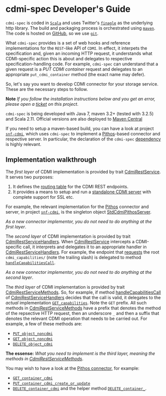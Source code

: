 cdmi-spec Developer's Guide
=========

`cdmi-spec` is coded in [`Scala`](http://www.scala-lang.org) and uses Twitter's [`finagle`](http://twitter.github.io/finagle/) as the underlying http library. The build and packaging process is orchestrated using [`maven`](http://www.maven.org). The code is hosted on [GitHub](https://github.com), so we use [`git`](http://git-scm.com).

What `cdmi-spec` provides is a set of web hooks and reference implementations for the `REST`-like API of `CDMI`. In effect, it interpets the specification and, given an incoming HTTP request, it understands what CDMI-specific action this is about and delegates to respective specification-handling code. For example, `cdmi-spec` can understand that a given request is a *PUT CDMI container* request and delegates to an appropriate `put_cdmi_container` method (the exact name may defer).

So, let's say you want to develop CDMI connector for your storage service. These are the necessary steps to follow.

**Note** *If you follow the installation instructions below and you get an error, please open a [ticket](https://github.com/grnet/cdmi-spec/issues) on this project*.

`cdmi-spec` is being developed with Java 7, maven 3.2+ (tested with 3.2.5) and Scala 2.11. Official versions are also deployed to [Maven Central](http://search.maven.org/#search%7Cga%7C1%7Cg%3A%22gr.grnet%22%20cdmi-spec)


If you need to setup a maven-based build, you can have a look at project [`snf-cdmi`](https://github.com/grnet/snf-cdmi), which uses `cdmi-spec` to implement a [Pithos](https://www.synnefo.org/docs/synnefo/latest/pithos.html)-based connector and respective server. In particular, the declaration of the `cdmi-spec` [dependency](https://github.com/grnet/snf-cdmi/blob/wip_v0.4/pom.xml#L74) is highly relevant.

## Implementation walkthrough

The *first layer* of CDMI implementation is provided by trait [CdmiRestService](https://github.com/grnet/cdmi-spec/blob/wip_v0.4/src/main/scala/gr/grnet/cdmi/service/CdmiRestService.scala). It serves two purposes:

1. It defines the [routing table](https://github.com/grnet/cdmi-spec/blob/wip_v0.4/src/main/scala/gr/grnet/cdmi/service/CdmiRestService.scala#L292) for the CDMI REST endpoints.
2. It provides a means to setup and run a [standalone CDMI server](https://github.com/grnet/cdmi-spec/blob/wip_v0.4/src/main/scala/gr/grnet/cdmi/service/CdmiRestService.scala#L400) with complete support for SSL etc.

For example, the relevant implementation for the [Pithos](https://www.synnefo.org/docs/synnefo/latest/pithos.html) connector and server, in project [`snf-cdmi`](https://github.com/grnet/snf-cdmi), is the singleton object [StdCdmiPithosServer](https://github.com/grnet/snf-cdmi/blob/wip_v0.4/src/main/scala/gr/grnet/cdmi/service/StdCdmiPithosServer.scala#L81).

*As a new connector implementor, you do not need to do anything at the first layer*.

The *second layer* of CDMI implementation is provided by trait [CdmiRestServiceHandlers](https://github.com/grnet/cdmi-spec/blob/wip_v0.4/src/main/scala/gr/grnet/cdmi/service/CdmiRestServiceHandlers.scala). When [CdmiRestService](https://github.com/grnet/cdmi-spec/blob/wip_v0.4/src/main/scala/gr/grnet/cdmi/service/CdmiRestService.scala) intercepts a CDMI-specific call, it interprets and delegates it to an appropriate handler in [CdmiRestServiceHandlers](https://github.com/grnet/cdmi-spec/blob/wip_v0.4/src/main/scala/gr/grnet/cdmi/service/CdmiRestServiceHandlers.scala). For example, the endpoint that [requests](https://github.com/grnet/cdmi-spec/blob/wip_v0.4/src/main/scala/gr/grnet/cdmi/service/CdmiRestService.scala#L326) the root `cdmi_capabilities/` (note the trailing slash) is delegated to method [`handleCapabilitiesCall`](https://github.com/grnet/cdmi-spec/blob/wip_v0.4/src/main/scala/gr/grnet/cdmi/service/CdmiRestServiceHandlers.scala#L397).

*As a new connector implementor, you do not need to do anything at the second layer*.

The *third layer* of CDMI implementation is provided by trait [CdmiRestServiceMethods](https://github.com/grnet/cdmi-spec/blob/wip_v0.4/src/main/scala/gr/grnet/cdmi/service/CdmiRestServiceMethods.scala). So, for example, if method [handleCapabilitiesCall](https://github.com/grnet/cdmi-spec/blob/wip_v0.4/src/main/scala/gr/grnet/cdmi/service/CdmiRestServiceHandlers.scala#L397) of [CdmiRestServiceHandlers](https://github.com/grnet/cdmi-spec/blob/wip_v0.4/src/main/scala/gr/grnet/cdmi/service/CdmiRestServiceHandlers.scala) decides that the call is valid, it delegates to the *actual* implementation [`GET_capabilities`](https://github.com/grnet/cdmi-spec/blob/wip_v0.4/src/main/scala/gr/grnet/cdmi/service/CdmiRestServiceMethods.scala#L29). Note the `GET` prefix. All such methods in [CdmiRestServiceMethods](https://github.com/grnet/cdmi-spec/blob/wip_v0.4/src/main/scala/gr/grnet/cdmi/service/CdmiRestServiceMethods.scala) have a prefix that denotes the method of the repsective HTTP request, then an underscore `_` and then a suffix that denotes the relevant CDMI operation that needs to be carried out. For example, a few of these methods are:

* [`PUT_object_noncdmi`](https://github.com/grnet/cdmi-spec/blob/wip_v0.4/src/main/scala/gr/grnet/cdmi/service/CdmiRestServiceMethods.scala#L71)
* [`GET_object_noncdmi`](https://github.com/grnet/cdmi-spec/blob/wip_v0.4/src/main/scala/gr/grnet/cdmi/service/CdmiRestServiceMethods.scala#L86)
* [`DELETE_object_cdmi`](https://github.com/grnet/cdmi-spec/blob/wip_v0.4/src/main/scala/gr/grnet/cdmi/service/CdmiRestServiceMethods.scala#L108)

**The essense:** *What you need to implement is the third layer, meaning the methods in [CdmiRestServiceMethods](https://github.com/grnet/cdmi-spec/blob/wip_v0.4/src/main/scala/gr/grnet/cdmi/service/CdmiRestServiceMethods.scala)*.

You may wish to have a look at the [Pithos connector](https://github.com/grnet/snf-cdmi/blob/wip_v0.4/src/main/scala/gr/grnet/cdmi/service/StdCdmiPithosServer.scala#L81), for example:

* [`GET_container_cdmi`](https://github.com/grnet/snf-cdmi/blob/wip_v0.4/src/main/scala/gr/grnet/cdmi/service/StdCdmiPithosServer.scala#L391)
* [`PUT_container_cdmi_create_or_update`](https://github.com/grnet/snf-cdmi/blob/wip_v0.4/src/main/scala/gr/grnet/cdmi/service/StdCdmiPithosServer.scala#L513)
* [`DELETE_container_cdmi`](https://github.com/grnet/snf-cdmi/blob/wip_v0.4/src/main/scala/gr/grnet/cdmi/service/StdCdmiPithosServer.scala#L540) and the helper method [`DELETE_container_`](https://github.com/grnet/snf-cdmi/blob/wip_v0.4/src/main/scala/gr/grnet/cdmi/service/StdCdmiPithosServer.scala#L518).

